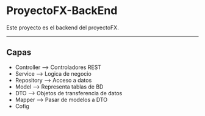 # ProyectoFX-BackEnd

Este proyecto es el backend del proyectoFX.

---

## Capas
- Controller --> Controladores REST
- Service --> Logica de negocio
- Repository --> Acceso a datos
- Model --> Representa tablas de BD
- DTO --> Objetos de transferencia de datos
- Mapper --> Pasar de modelos a DTO
- Cofig
